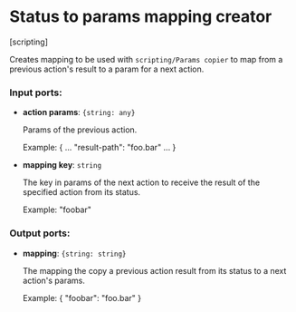 # Status to params mapping creator

[scripting]

Creates mapping to be used with `scripting/Params copier` to map from a previous action's result to a param for a next action.

### Input ports:

* __action params__: `{string: any}`

    Params of the previous action.
    
    Example:
    {
    ...
    "result-path": "foo.bar"
    ...
    }


* __mapping key__: `string`

    The key in params of the next action to receive the result of the specified action from its status.
    
    Example:
    "foobar"

### Output ports:

* __mapping__: `{string: string}`

    The mapping the copy a previous action result from its status to a next action's params.
    
    Example:
    { "foobar": "foo.bar" }

